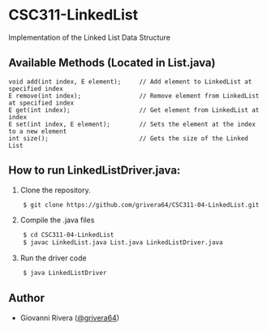 # CSC311-LinkedList
Implementation of the Linked List Data Structure

## Available Methods (Located in List.java)

    void add(int index, E element);     // Add element to LinkedList at specified index
    E remove(int index);                // Remove element from LinkedList at specified index
    E get(int index);                   // Get element from LinkedList at index
    E set(int index, E element);        // Sets the element at the index to a new element
    int size();                         // Gets the size of the Linked List

## How to run LinkedListDriver.java:

1. Clone the repository.
```bash
    $ git clone https://github.com/grivera64/CSC311-04-LinkedList.git
```
2. Compile the .java files
```bash
    $ cd CSC311-04-LinkedList
    $ javac LinkedList.java List.java LinkedListDriver.java
```
3. Run the driver code
```bash
    $ java LinkedListDriver
```

## Author

- Giovanni Rivera ([@grivera64](https://github.com/grivera64))